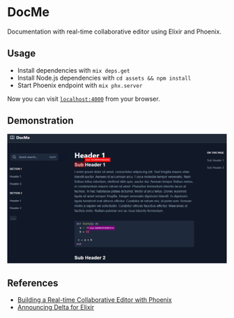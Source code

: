 # DocMe

Documentation with real-time collaborative editor using Elixir and Phoenix. 

## Usage
* Install dependencies with `mix deps.get`
* Install Node.js dependencies with `cd assets && npm install`
* Start Phoenix endpoint with `mix phx.server`

Now you can visit [`localhost:4000`](http://localhost:4000) from your browser.

## Demonstration

![alt text](https://raw.githubusercontent.com/igorsegallafa/doc-me/master/demo.png)

## References

* [Building a Real-time Collaborative Editor with Phoenix](https://speakerdeck.com/sheharyar/building-a-real-time-collaborative-editor-with-phoenix)
* [Announcing Delta for Elixir](https://slab.com/blog/announcing-delta-for-elixir)
